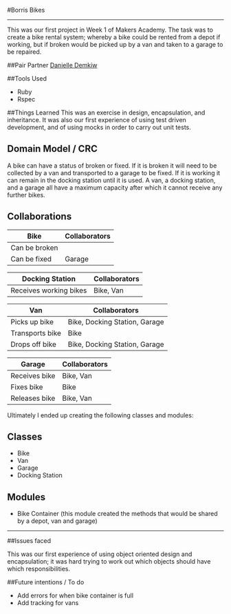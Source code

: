 
#Borris Bikes
_____________________

This was our first project in Week 1 of Makers Academy. The task was to create a bike rental system; whereby a bike could be rented from a depot if working, but if broken would be picked up by a van and taken to a garage to be repaired.

##Pair Partner
[Danielle Demkiw](https://github.com/ddemkiw)

##Tools Used
* Ruby
* Rspec

##Things Learned
This was an exercise in design, encapsulation, and inheritance. It was also our first experience of using test driven development, and of using mocks in order to carry out unit tests.

## Domain Model / CRC

A bike can have a status of broken or fixed. If it is broken it will need to be collected by a van and transported to a garage to be fixed. If it is working it can remain in the docking station until it is used. A van, a docking station, and a garage all have a maximum capacity after which it cannot receive any further bikes.


Collaborations
--------------

Bike                    | Collaborators
------------------------|-------------------
Can be broken           | 
Can be fixed            | Garage


Docking Station         | Collaborators
------------------------|-------------------
Receives working bikes  | Bike, Van

Van                     | Collaborators
------------------------|--------------------
Picks up bike           | Bike, Docking Station, Garage
Transports bike         | Bike
Drops off bike          | Bike, Docking Station, Garage

Garage                  | Collaborators
------------------------|--------------------
Receives bike           | Bike, Van
Fixes bike              | Bike
Releases bike           | Bike, Van


Ultimately I ended up creating the following classes and modules:

Classes
-------

* Bike
* Van
* Garage
* Docking Station

Modules
-------

* Bike Container (this module created the methods that would be shared by a depot, van and garage)


_______________________________

##Issues faced

This was our first experience of using object oriented design and encapsulation; it was hard trying to work out which objects should have which responsibilities.

##Future intentions / To do

- Add errors for when bike container is full
- Add tracking for vans
